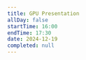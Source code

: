 ```yaml
---
title: GPU Presentation
allDay: false
startTime: 16:00
endTime: 17:30
date: 2024-12-19
completed: null
---
```

